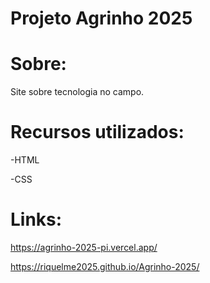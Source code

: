 # Projeto Agrinho 2025
# Sobre:
Site sobre tecnologia no campo.
# Recursos utilizados:
-HTML

-CSS

# Links:
https://agrinho-2025-pi.vercel.app/

https://riquelme2025.github.io/Agrinho-2025/


